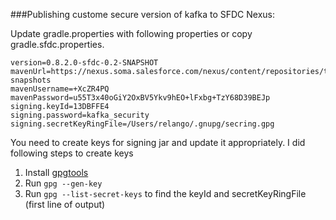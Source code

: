 ###Publishing custome secure version of kafka to SFDC Nexus:

Update gradle.properties with following properties or copy gradle.sfdc.properties.

```
version=0.8.2.0-sfdc-0.2-SNAPSHOT
mavenUrl=https://nexus.soma.salesforce.com/nexus/content/repositories/thirdparty-snapshots
mavenUsername=+XcZR4PQ
mavenPassword=u55T3x40oGiY2OxBV5Ykv9hEO+lFxbg+TzY68D39BEJp
signing.keyId=13DBFFE4
signing.password=kafka_security
signing.secretKeyRingFile=/Users/relango/.gnupg/secring.gpg
```

You need to create keys for signing jar and update it appropriately. I did following steps to create keys

1. Install [gpgtools](http://www.gpgtools.org/)
2. Run `gpg --gen-key`
3. Run `gpg --list-secret-keys` to find the keyId and secretKeyRingFile (first line of output)

